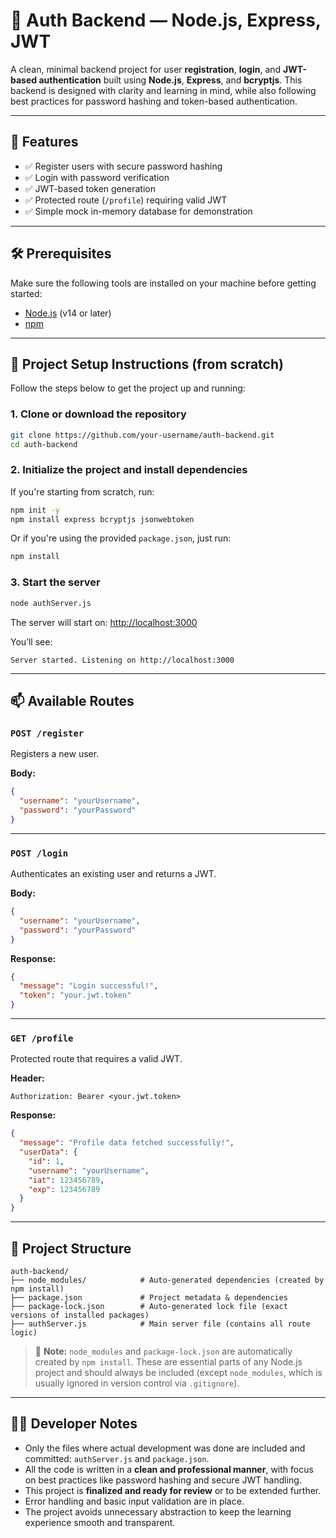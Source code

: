 # 🔐 Auth Backend — Node.js, Express, JWT

A clean, minimal backend project for user **registration**, **login**, and **JWT-based authentication** built using **Node.js**, **Express**, and **bcryptjs**. This backend is designed with clarity and learning in mind, while also following best practices for password hashing and token-based authentication.

---

## 🚀 Features

- ✅ Register users with secure password hashing
- ✅ Login with password verification
- ✅ JWT-based token generation
- ✅ Protected route (`/profile`) requiring valid JWT
- ✅ Simple mock in-memory database for demonstration

---

## 🛠️ Prerequisites

Make sure the following tools are installed on your machine before getting started:

- [Node.js](https://nodejs.org/en/) (v14 or later)
- [npm](https://www.npmjs.com/)

---

## 📁 Project Setup Instructions (from scratch)

Follow the steps below to get the project up and running:

### 1. Clone or download the repository

```bash
git clone https://github.com/your-username/auth-backend.git
cd auth-backend
````

### 2. Initialize the project and install dependencies

If you're starting from scratch, run:

```bash
npm init -y
npm install express bcryptjs jsonwebtoken
```

Or if you're using the provided `package.json`, just run:

```bash
npm install
```

### 3. Start the server

```bash
node authServer.js
```

The server will start on: [http://localhost:3000](http://localhost:3000)

You’ll see:

```
Server started. Listening on http://localhost:3000
```

---

## 📫 Available Routes

### `POST /register`

Registers a new user.

**Body:**

```json
{
  "username": "yourUsername",
  "password": "yourPassword"
}
```

---

### `POST /login`

Authenticates an existing user and returns a JWT.

**Body:**

```json
{
  "username": "yourUsername",
  "password": "yourPassword"
}
```

**Response:**

```json
{
  "message": "Login successful!",
  "token": "your.jwt.token"
}
```

---

### `GET /profile`

Protected route that requires a valid JWT.

**Header:**

```
Authorization: Bearer <your.jwt.token>
```

**Response:**

```json
{
  "message": "Profile data fetched successfully!",
  "userData": {
    "id": 1,
    "username": "yourUsername",
    "iat": 123456789,
    "exp": 123456789
  }
}
```

---

## 🧱 Project Structure

```text
auth-backend/
├── node_modules/            # Auto-generated dependencies (created by npm install)
├── package.json             # Project metadata & dependencies
├── package-lock.json        # Auto-generated lock file (exact versions of installed packages)
├── authServer.js            # Main server file (contains all route logic)
```

> 📝 **Note:** `node_modules` and `package-lock.json` are automatically created by `npm install`. These are essential parts of any Node.js project and should always be included (except `node_modules`, which is usually ignored in version control via `.gitignore`).

---

## 🧑‍💻 Developer Notes

* Only the files where actual development was done are included and committed:
  `authServer.js` and `package.json`.
* All the code is written in a **clean and professional manner**, with focus on best practices like password hashing and secure JWT handling.
* This project is **finalized and ready for review** or to be extended further.
* Error handling and basic input validation are in place.
* The project avoids unnecessary abstraction to keep the learning experience smooth and transparent.

